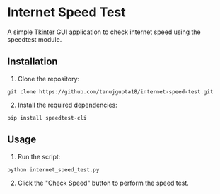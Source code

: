 # Internet Speed Test

A simple Tkinter GUI application to check internet speed using the speedtest module.

## Installation

1. Clone the repository:

```
git clone https://github.com/tanujgupta18/internet-speed-test.git
```

2. Install the required dependencies:

```
pip install speedtest-cli
```

## Usage

1. Run the script:

```
python internet_speed_test.py
```

2. Click the "Check Speed" button to perform the speed test.